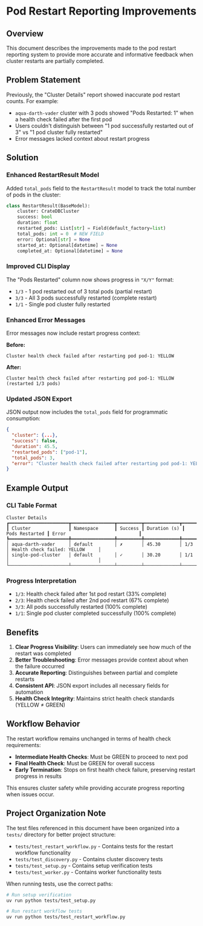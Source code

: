 # Pod Restart Reporting Improvements

## Overview

This document describes the improvements made to the pod restart reporting system to provide more accurate and informative feedback when cluster restarts are partially completed.

## Problem Statement

Previously, the "Cluster Details" report showed inaccurate pod restart counts. For example:
- `aqua-darth-vader` cluster with 3 pods showed "Pods Restarted: 1" when a health check failed after the first pod
- Users couldn't distinguish between "1 pod successfully restarted out of 3" vs "1 pod cluster fully restarted"
- Error messages lacked context about restart progress

## Solution

### Enhanced RestartResult Model

Added `total_pods` field to the `RestartResult` model to track the total number of pods in the cluster:

```python
class RestartResult(BaseModel):
    cluster: CrateDBCluster
    success: bool
    duration: float
    restarted_pods: List[str] = Field(default_factory=list)
    total_pods: int = 0  # NEW FIELD
    error: Optional[str] = None
    started_at: Optional[datetime] = None
    completed_at: Optional[datetime] = None
```

### Improved CLI Display

The "Pods Restarted" column now shows progress in `"X/Y"` format:
- `1/3` - 1 pod restarted out of 3 total pods (partial restart)
- `3/3` - All 3 pods successfully restarted (complete restart)
- `1/1` - Single pod cluster fully restarted

### Enhanced Error Messages

Error messages now include restart progress context:

**Before:**
```
Cluster health check failed after restarting pod pod-1: YELLOW
```

**After:**
```
Cluster health check failed after restarting pod pod-1: YELLOW (restarted 1/3 pods)
```

### Updated JSON Export

JSON output now includes the `total_pods` field for programmatic consumption:

```json
{
  "cluster": {...},
  "success": false,
  "duration": 45.5,
  "restarted_pods": ["pod-1"],
  "total_pods": 3,
  "error": "Cluster health check failed after restarting pod pod-1: YELLOW (restarted 1/3 pods)"
}
```

## Example Output

### CLI Table Format
```
Cluster Details
┏━━━━━━━━━━━━━━━━━━━━━━┳━━━━━━━━━━━━━━━━┳━━━━━━━━━┳━━━━━━━━━━━━━┳━━━━━━━━━━━━━━━━┳━━━━━━━━━━━━━━━━━━━━━━━━━━━━━━━━━┓
┃ Cluster              ┃ Namespace      ┃ Success ┃ Duration (s) ┃ Pods Restarted ┃ Error                           ┃
┡━━━━━━━━━━━━━━━━━━━━━━╇━━━━━━━━━━━━━━━━╇━━━━━━━━━╇━━━━━━━━━━━━━╇━━━━━━━━━━━━━━━━╇━━━━━━━━━━━━━━━━━━━━━━━━━━━━━━━━━┩
│ aqua-darth-vader     │ default        │ ✗       │ 45.30       │ 1/3            │ Health check failed: YELLOW     │
│ single-pod-cluster   │ default        │ ✓       │ 30.20       │ 1/1            │                                 │
└──────────────────────┴────────────────┴─────────┴─────────────┴────────────────┴─────────────────────────────────┘
```

### Progress Interpretation
- `1/3`: Health check failed after 1st pod restart (33% complete)
- `2/3`: Health check failed after 2nd pod restart (67% complete)  
- `3/3`: All pods successfully restarted (100% complete)
- `1/1`: Single pod cluster completed successfully (100% complete)

## Benefits

1. **Clear Progress Visibility**: Users can immediately see how much of the restart was completed
2. **Better Troubleshooting**: Error messages provide context about when the failure occurred
3. **Accurate Reporting**: Distinguishes between partial and complete restarts
4. **Consistent API**: JSON export includes all necessary fields for automation
5. **Health Check Integrity**: Maintains strict health check standards (YELLOW ≠ GREEN)

## Workflow Behavior

The restart workflow remains unchanged in terms of health check requirements:
- **Intermediate Health Checks**: Must be GREEN to proceed to next pod
- **Final Health Check**: Must be GREEN for overall success
- **Early Termination**: Stops on first health check failure, preserving restart progress in results

This ensures cluster safety while providing accurate progress reporting when issues occur.

## Project Organization Note

The test files referenced in this document have been organized into a `tests/` directory for better project structure:
- `tests/test_restart_workflow.py` - Contains tests for the restart workflow functionality
- `tests/test_discovery.py` - Contains cluster discovery tests
- `tests/test_setup.py` - Contains setup verification tests
- `tests/test_worker.py` - Contains worker functionality tests

When running tests, use the correct paths:
```bash
# Run setup verification
uv run python tests/test_setup.py

# Run restart workflow tests
uv run python tests/test_restart_workflow.py
```